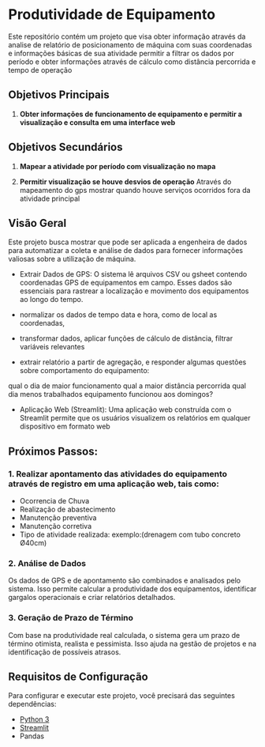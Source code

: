 # Produtividade de Equipamento

Este repositório contém um projeto que visa obter informação através da analise de relatório de posicionamento de máquina com suas coordenadas e informações básicas de sua atividade permitir a filtrar os dados por período e obter informações através de cálculo como distância percorrida e tempo de operação 

## Objetivos Principais

1. **Obter informações de funcionamento de equipamento e permitir a visualização e consulta em uma interface web** 

## Objetivos Secundários

1. **Mapear a atividade por período com visualização no mapa**

2. **Permitir visualização se houve desvios de operação** Através do mapeamento do gps mostrar quando houve serviços ocorridos fora da atividade principal


## Visão Geral

Este projeto busca mostrar que pode ser aplicada a engenheira de dados para automatizar a coleta e análise de dados para fornecer informações valiosas sobre a utilização de máquina.

- Extrair Dados de GPS: O sistema lê arquivos CSV ou gsheet contendo coordenadas GPS de equipamentos em campo. Esses dados são essenciais para rastrear a localização e movimento dos equipamentos ao longo do tempo.

- normalizar os dados de tempo data e hora, como de local as coordenadas,

- transformar dados, aplicar funções de cálculo de distância, filtrar variáveis relevantes

- extrair relatório a partir de agregação, e responder algumas questões sobre comportamento do equipamento:

qual o dia de maior funcionamento
qual a maior distância percorrida
qual dia menos trabalhados
equipamento funcionou aos domingos?

- Aplicação Web (Streamlit): Uma aplicação web construída com o Streamlit permite que os usuários visualizem os relatórios em qualquer dispositivo em formato web

## Próximos Passos:

### 1. Realizar apontamento das atividades do equipamento através de registro em uma aplicação web, tais como:
- Ocorrencia de Chuva
- Realização de abastecimento
- Manutenção preventiva
- Manutenção corretiva
- Tipo de atividade realizada: exemplo:(drenagem com tubo concreto Ø40cm)
  
### 2. Análise de Dados

Os dados de GPS e de apontamento são combinados e analisados pelo sistema. Isso permite calcular a produtividade dos equipamentos, identificar gargalos operacionais e criar relatórios detalhados.

### 3. Geração de Prazo de Término

Com base na produtividade real calculada, o sistema gera um prazo de término otimista, realista e pessimista. Isso ajuda na gestão de projetos e na identificação de possíveis atrasos.

## Requisitos de Configuração

Para configurar e executar este projeto, você precisará das seguintes dependências:

- [Python 3](https://www.python.org/)
- [Streamlit](https://streamlit.io/)
- Pandas


